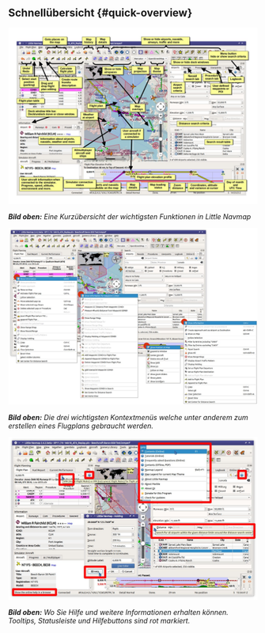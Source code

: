 ## Schnellübersicht {#quick-overview}

![Little Navmap Overview](../images/overview.jpg "Little Navmap Overview")
<!-- maybe add pics with german labels -->
_**Bild oben:** Eine Kurzübersicht der wichtigsten Funktionen in Little Navmap_

![Little Navmap Context Menus](../images/contextmenus.jpg "Little Navmap Context Menus")

_**Bild oben:** Die drei wichtigsten Kontextmenüs welche unter anderem zum erstellen eines Flugplans gebraucht werden._

![Little Navmap Help](../images/help.jpg "Little Navmap Help")

_**Bild oben:** Wo Sie Hilfe und weitere Informationen erhalten können. Tooltips, Statusleiste und Hilfebuttons sind rot markiert._